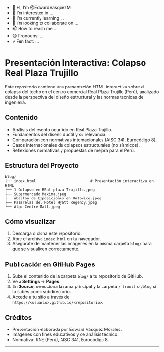 - 👋 Hi, I’m @EdwardVasquezM
- 👀 I’m interested in ...
- 🌱 I’m currently learning ...
- 💞️ I’m looking to collaborate on ...
- 📫 How to reach me ...
- 😄 Pronouns: ...
- ⚡ Fun fact: ...
# Presentación Interactiva: Colapso Real Plaza Trujillo

Este repositorio contiene una presentación HTML interactiva sobre el colapso del techo en el centro comercial Real Plaza Trujillo (Perú), analizado desde la perspectiva del diseño estructural y las normas técnicas de ingeniería.

## Contenido

- Análisis del evento ocurrido en Real Plaza Trujillo.
- Fundamentos del diseño dúctil y su relevancia.
- Comparación con normativas internacionales (AISC 341, Eurocódigo 8).
- Casos internacionales de colapsos estructurales (no sísmicos).
- Reflexiones normativas y propuestas de mejora para el Perú.

## Estructura del Proyecto

```
blog/
├── index.html                         # Presentación interactiva en HTML
├── 1 Colapso en REal plaza Trujillo.jpeg
├── Supermercado Maxima.jpeg
├── abellón de Exposiciones en Katowice.jpeg
├── Pasarelas del Hotel Hyatt Regency.jpeg
└── Algo Centre Mall.jpeg
```

## Cómo visualizar

1. Descarga o clona este repositorio.
2. Abre el archivo `index.html` en tu navegador.
3. Asegúrate de mantener las imágenes en la misma carpeta `blog/` para que se visualicen correctamente.

## Publicación en GitHub Pages

1. Sube el contenido de la carpeta `blog/` a tu repositorio de GitHub.
2. Ve a **Settings** → **Pages**.
3. En **Source**, selecciona la rama principal y la carpeta `/ (root)` o `/blog` si lo subes como subdirectorio.
4. Accede a tu sitio a través de `https://<usuario>.github.io/<repositorio>`.

## Créditos

- Presentación elaborada por Edward Vásquez Morales.
- Imágenes con fines educativos y de análisis técnico.
- Normativa: RNE (Perú), AISC 341, Eurocódigo 8.

---

<!---
EdwardVasquezM/EdwardVasquezM is a ✨ special ✨ repository because its `README.md` (this file) appears on your GitHub profile.
You can click the Preview link to take a look at your changes.
--->
